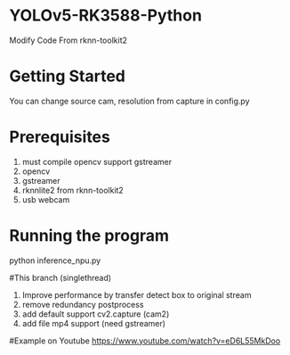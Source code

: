 # YOLOv5-RK3588-Python
Modify Code From rknn-toolkit2

# Getting Started
You can change source cam, resolution from capture in config.py

# Prerequisites
1. must compile opencv support gstreamer
2. opencv
3. gstreamer
4. rknnlite2 from rknn-toolkit2
5. usb webcam

# Running the program
python inference_npu.py

#This branch (singlethread)
1. Improve performance by transfer detect box to original stream
2. remove redundancy postprocess
3. add default support cv2.capture (cam2)
4. add file mp4 support (need gstreamer)

#Example on Youtube
https://www.youtube.com/watch?v=eD6L55MkDoo
